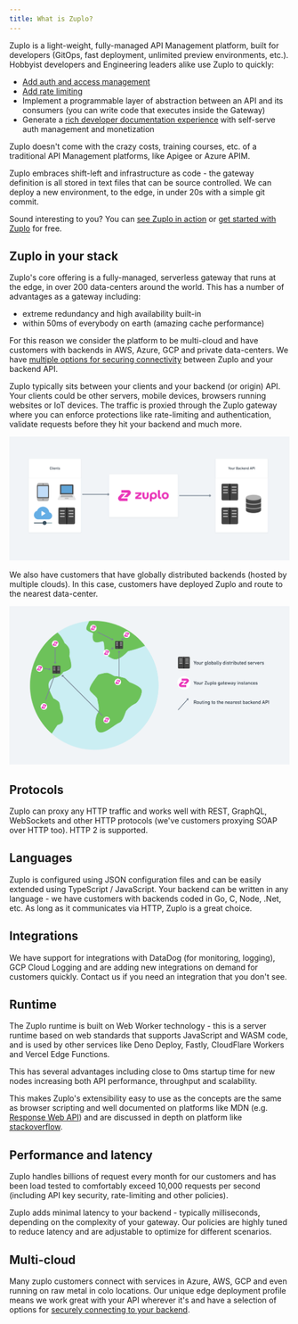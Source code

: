 ```yaml
---
title: What is Zuplo?
---
```


Zuplo is a light-weight, fully-managed API Management platform, built for
developers (GitOps, fast deployment, unlimited preview environments, etc.).
Hobbyist developers and Engineering leaders alike use Zuplo to quickly:

- [Add auth and access management](./step-3-add-api-key-auth.md)
- [Add rate limiting](./step-2-add-rate-limiting.md)
- Implement a programmable layer of abstraction between an API and its consumers
  (you can write code that executes inside the Gateway)
- Generate a [rich developer documentation experience](./developer-portal.md)
  with self-serve auth management and monetization

Zuplo doesn't come with the crazy costs, training courses, etc. of a traditional
API Management platforms, like Apigee or Azure APIM.

Zuplo embraces shift-left and infrastructure as code - the gateway definition is
all stored in text files that can be source controlled. We can deploy a new
environment, to the edge, in under 20s with a simple git commit.

Sound interesting to you? You can
[see Zuplo in action](https://zuplo.com/meeting?utm_source=blog) or
[get started with Zuplo](https://portal.zuplo.com/signup?utm_source=blog) for
free.

## Zuplo in your stack

Zuplo's core offering is a fully-managed, serverless gateway that runs at the
edge, in over 200 data-centers around the world. This has a number of advantages
as a gateway including:

- extreme redundancy and high availability built-in
- within 50ms of everybody on earth (amazing cache performance)

For this reason we consider the platform to be multi-cloud and have customers
with backends in AWS, Azure, GCP and private data-centers. We have
[multiple options for securing connectivity](./securing-your-backend) between
Zuplo and your backend API.

Zuplo typically sits between your clients and your backend (or origin) API. Your
clients could be other servers, mobile devices, browsers running websites or IoT
devices. The traffic is proxied through the Zuplo gateway where you can enforce
protections like rate-limiting and authentication, validate requests before they
hit your backend and much more.

![Zuplo Architecture](../../public/media/what-is-zuplo/9a9a490a-9bda-46f6-bcc8-c2e67809c0af.png)

We also have customers that have globally distributed backends (hosted by
multiple clouds). In this case, customers have deployed Zuplo and route to the
nearest data-center.

![Global distribution with Zuplo](../../public/media/what-is-zuplo/9ef54160-c412-4126-a275-4c2ccd3935ff.png)

## Protocols

Zuplo can proxy any HTTP traffic and works well with REST, GraphQL, WebSockets
and other HTTP protocols (we've customers proxying SOAP over HTTP too). HTTP 2
is supported.

## Languages

Zuplo is configured using JSON configuration files and can be easily extended
using TypeScript / JavaScript. Your backend can be written in any language - we
have customers with backends coded in Go, C, Node, .Net, etc. As long as it
communicates via HTTP, Zuplo is a great choice.

## Integrations

We have support for integrations with DataDog (for monitoring, logging), GCP
Cloud Logging and are adding new integrations on demand for customers quickly.
Contact us if you need an integration that you don't see.

## Runtime

The Zuplo runtime is built on Web Worker technology - this is a server runtime
based on web standards that supports JavaScript and WASM code, and is used by
other services like Deno Deploy, Fastly, CloudFlare Workers and Vercel Edge
Functions.

This has several advantages including close to 0ms startup time for new nodes
increasing both API performance, throughput and scalability.

This makes Zuplo's extensibility easy to use as the concepts are the same as
browser scripting and well documented on platforms like MDN (e.g.
[Response Web API](https://developer.mozilla.org/en-US/docs/Web/API/Response))
and are discussed in depth on platform like
[stackoverflow](https://stackoverflow.com/).

## Performance and latency

Zuplo handles billions of request every month for our customers and has been
load tested to comfortably exceed 10,000 requests per second (including API key
security, rate-limiting and other policies).

Zuplo adds minimal latency to your backend - typically milliseconds, depending
on the complexity of your gateway. Our policies are highly tuned to reduce
latency and are adjustable to optimize for different scenarios.

## Multi-cloud

Many zuplo customers connect with services in Azure, AWS, GCP and even running
on raw metal in colo locations. Our unique edge deployment profile means we work
great with your API wherever it's and have a selection of options for
[securely connecting to your backend](./securing-your-backend.md).
